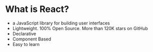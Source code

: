 # What is React?

- a JavaScript library for building user interfaces
- Lightweight. 100% Open Source. More than 120K stars on GitHub
- Declarative
- Component Based
- Easy to learn
